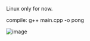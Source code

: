 Linux only for now.

compile:
g++ main.cpp -o pong

![image](https://user-images.githubusercontent.com/108258194/220771585-189d898f-f10e-4f83-863b-60d9dfd0d277.png)
